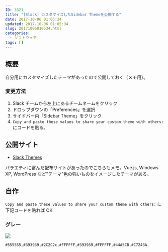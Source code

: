 ```yaml
---
ID: 3321
title: "[Slack] カスタマイズしたSidebar Themeを公開する"
date: 2017-10-06 01:05:34
updated: 2017-10-06 01:05:34
slug: 20171006010534.html
categories:
  - ソフトウェア
tags: []
---
```


## 概要

自分用にカスタマイズしたテーマがあったので公開しておく（メモ用）。

### 変更方法

1. Slack チームから左上にあるチームネームをクリック
1. ドロップダウンの「Preferences」を選択
1. サイドバー内「Sidebar Theme」をクリック
1. `Copy and paste these values to share your custom theme with others:` にコードを貼る。

<!--more-->

## 公開サイト

- [Slack Themes](http://slackthemes.net/)

バラエティに富んだ配布サイトがあったのでこちらもメモ。Vue.js, Windows XP, WordPress など"テーマ"色の強いものをイメージしたテーマがある。

## 自作

`Copy and paste these values to share your custom theme with others:` に下記コードを貼れば OK

### グレー

![](https://i.imgur.com/bEVHXzL.png)

```
#555555,#393939,#2C2C2c,#FFFFFF,#393939,#FFFFFF,#44A5CB,#C7243A
```
